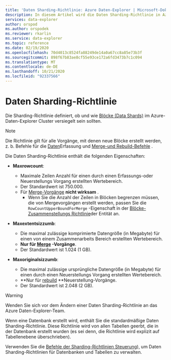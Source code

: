 ```yaml
---
title: 'Daten Sharding-Richtlinie: Azure Daten-Explorer | Microsoft-Dokumentation'
description: In diesem Artikel wird die Daten Sharding-Richtlinie in Azure Daten-Explorer beschrieben.
services: data-explorer
author: orspod
ms.author: orspodek
ms.reviewer: rkarlin
ms.service: data-explorer
ms.topic: reference
ms.date: 02/19/2020
ms.openlocfilehash: 70d4013c8524fa88249de14a0a67cc8a85e73b3f
ms.sourcegitcommit: 898f67b83ae8cf55e93ce172a6fd3473b7c1c094
ms.translationtype: MT
ms.contentlocale: de-DE
ms.lasthandoff: 10/21/2020
ms.locfileid: "92337566"
---
```

# <a name="data-sharding-policy"></a>Daten Sharding-Richtlinie

Die Sharding-Richtlinie definiert, ob und wie [Blöcke (Data Shards)](../management/extents-overview.md) im Azure-Daten-Explorer Cluster versiegelt sein sollten.

> [!NOTE]
> Die Richtlinie gilt für alle Vorgänge, mit denen neue Blöcke erstellt werden, z. b. Befehle für die [Daten](../../ingest-data-overview.md#kusto-query-language-ingest-control-commands)Erfassung und [Merge-und Rebuild-Befehle](./merge-extents.md) .

Die Daten Sharding-Richtlinie enthält die folgenden Eigenschaften:

- **Maxrowcount**:
    - Maximale Zeilen Anzahl für einen durch einen Erfassungs-oder Neuerstellungs Vorgang erstellten Wertebereich.
    - Der Standardwert ist 750.000.
    - Für [Merge-Vorgänge](mergepolicy.md) **nicht wirksam** .
        - Wenn Sie die Anzahl der Zeilen in Blöcken begrenzen müssen, die von Mergevorgängen erstellt werden, passen Sie die `RowCountUpperBoundForMerge` -Eigenschaft in der [Blöcke-Zusammenstellungs Richtlinie](mergepolicy.md)der Entität an.
- **Maxextentsizzumb**:
    - Die maximal zulässige komprimierte Datengröße (in Megabyte) für einen von einem Zusammenarbeits Bereich erstellten Wertebereich.
    - **Nur für [Merge](mergepolicy.md) -Vorgänge**.
    - Der Standardwert ist 1.024 (1 GB).

- **Maxoriginalsizzumb**:
    - Die maximal zulässige ursprüngliche Datengröße (in Megabyte) für einen durch einen Neuerstellungs Vorgang erstellten Wertebereich.
    - **Nur für [rebuild](mergepolicy.md) **Neuerstellung-Vorgänge.
    - Der Standardwert ist 2.048 (2 GB).

> [!WARNING]
> Wenden Sie sich vor dem Ändern einer Daten Sharding-Richtlinie an das Azure Daten-Explorer-Team.

Wenn eine Datenbank erstellt wird, enthält Sie die standardmäßige Daten Sharding-Richtlinie. Diese Richtlinie wird von allen Tabellen geerbt, die in der Datenbank erstellt wurden (es sei denn, die Richtlinie wird explizit auf Tabellenebene überschrieben).

Verwenden Sie die [Befehle der Sharding-Richtlinien Steuerung](../management/sharding-policy.md)), um Daten Sharding-Richtlinien für Datenbanken und Tabellen zu verwalten.
